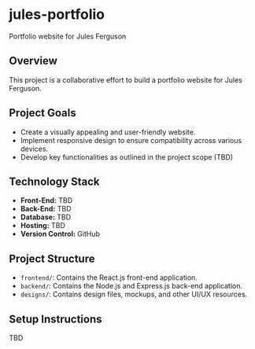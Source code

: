 # jules-portfolio
Portfolio website for Jules Ferguson

## Overview
This project is a collaborative effort to build a portfolio website for Jules Ferguson. 

## Project Goals
- Create a visually appealing and user-friendly website.
- Implement responsive design to ensure compatibility across various devices.
- Develop key functionalities as outlined in the project scope (TBD)

## Technology Stack
- **Front-End:** TBD
- **Back-End:** TBD
- **Database:** TBD
- **Hosting:** TBD
- **Version Control:** GitHub

## Project Structure
- `frontend/`: Contains the React.js front-end application.
- `backend/`: Contains the Node.js and Express.js back-end application.
- `designs/`: Contains design files, mockups, and other UI/UX resources.

## Setup Instructions
TBD
